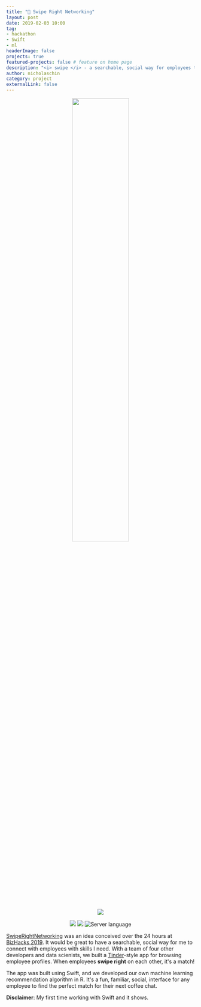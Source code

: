 ```yaml
---
title: "📱 Swipe Right Networking"
layout: post
date: 2019-02-03 10:00
tag: 
- hackathon
- Swift
- ml 
headerImage: false
projects: true
featured-projects: false # feature on home page
description: "<i> swipe </i> - a searchable, social way for employees to connect with and learn from each other"
author: nicholaschin
category: project
externalLink: false
---
```


<p align="center">
    <img src="/assets/images/projects/swipex-demo.gif" width="55%" />
</p>

<p align="center">
    <a href="https://github.com/FoodLeaguePlus/Swipe"> 
        <img src="https://img.shields.io/badge/github-Swipe-E15967.svg?style=for-the-badge&logo=github">
    </a>
</p>

<p align="center">
    <img src="https://img.shields.io/badge/contributors-5-brightgreen.svg" />
    <img src="https://img.shields.io/badge/hackathon-BizHacks%202019-4DA0B2.svg" /> 
    <img src="https://img.shields.io/github/languages/top/FoodLeaguePlus/Swipe.svg?colorB=00A9FD"
        alt="Server language" />
</p>

<a href="https://github.com/FoodLeaguePlus/Swipe">SwipeRightNetworking</a> was an idea conceived over the 24 hours at <a href="https://www.hackathon.com/event/bizhacks-2019-52451551001"> BizHacks 2019</a>. It would be great to have a searchable, social way for me to connect with employees with skills I need. With a team of four other developers and data scienists, we built a <a href="https://tinder.com/?lang=en">Tinder</a>-style app for browsing employee profiles. When employees **swipe right** on each other, it's a match! 

The app was built using Swift, and we developed our own machine learning recommendation algorithm in R. It's a fun, familiar, social, interface for any employee to find the perfect match for their next coffee chat. 

**Disclaimer**: My first time working with Swift and it shows.